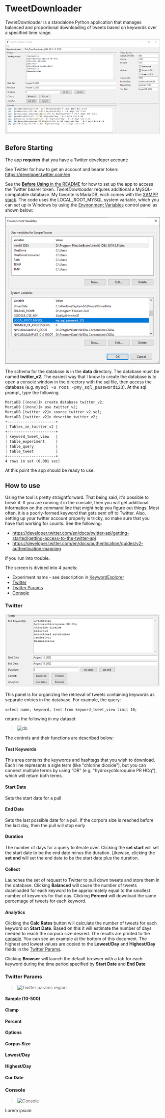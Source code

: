 # TweetDownloader

_TweetDownloader_ is a standalone Python application that manages balanced and proportional downloading of tweets based on keywords over a specified time range.

![TweetDownloader](../images/TweetDownloader.png)

## Before Starting
The app **requires** that you have a Twitter developer account:

See Twitter for how to get an account and bearer token: https://developer.twitter.com/en

See the [**Before Using** in the README](../README.md) for how to set up the app to access the Twitter bearer token.  _TweetDownloader_ requres additional a MySQL-compatable database. My favorite is MariaDB, wich comes with the [XAMPP stack](https://www.apachefriends.org/). The code uses the LOCAL_ROOT_MYSQL system variable, which you can set up in Windows by using the [Environment Variables](https://docs.oracle.com/en/database/oracle/machine-learning/oml4r/1.5.1/oread/creating-and-modifying-environment-variables-on-windows.html) control panel as shown below:

![Env-Vars](../images/mysql_env_variable.png)

The schema for the database is in the **data** directory. The database must be named **twitter_v2**. The easiest way that I know to create the database is to open a console window in the directory with the sql file, then access the database (e.g. <span style="font-family:Courier;">mysql -u root -pmy_sql_password123</span>). At the sql prompt, type the following

```
MariaDB [(none)]> create database twitter_v2;
MariaDB [(none)]> use twitter_v2;
MariaDB [twitter_v2]> source twitter_v2.sql;
MariaDB [twitter_v2]> describe twitter_v2;
+----------------------+
| Tables_in_twitter_v2 |
+----------------------+
| keyword_tweet_view   |
| table_experiment     |
| table_query          |
| table_tweet          |
+----------------------+
4 rows in set (0.001 sec)
```

At this point the app should be ready to use.

## How to use

Using the tool is pretty straightforward. That being said, it's possible to break it. If you are running it in the console, then you will get additional information on the command line that might help you figure out things. Most often, it is a poorly-formed keyword that gets sent off to Twitter. Also, setting up your twitter account properly is tricky, so make sure that you have that working for counts. See the following:

- https://developer.twitter.com/en/docs/twitter-api/getting-started/getting-access-to-the-twitter-api
- https://developer.twitter.com/en/docs/authentication/guides/v2-authentication-mapping

if you run into trouble.

The screen is divided into 4 panels:
- Experiment name - see description in [KeywordExplorer](../markup/KeywordExplorer.md)
- [Twitter](#twitter-panel)
- [Twitter Params](#twitter-params-panel)
- [Console](#console)

### Twitter <span id="twitter-region"/>
![Twitter region](../images/downloader_twitter.png)

This panel is for organizing the retrieval of tweets containing keywords as separate entries in the database. For example, the query:

```select name, keyword, text from keyword_tweet_view limit 10;```

returns the following in my dataset:

> ![db](../images/db.png)

The controls and their functions are described below:

#### Test Keywords
This area contains the keywords and hashtags that you wish to download. Each line represents a sigle term (like "chlorine dioxide"), but you can connect multiple terms by using "OR" (e.g. "hydroxychloroquine PR HCq"), which will return both terms. 
#### Start Date
Sets the start date for a pull
#### End Date
Sets the last possible date for a pull. If the corpora size is reached before the last day, then the pull will stop early
#### Duration
The number of days for a query to iterate over. Clicking the **set start** will set the start date to be the end date minus the duration. Likewise, clicking the **set end** will set the end date to be the start date plus the duration.
#### Collect
Launches the set of request to Twitter to pull down tweets and store them in the database. Clicking **Balanced** will cause the number of tweets doanloaded for each keyword to be approximately equal to the smallest number of keywords for that day. Clicking **Percent** will download the same percentage of tweets for each keyword.
#### Analytics
Clicking the **Calc Rates** button will calculate the number of tweets for each keyword on **Start Date**. Based on this it will estimate the number of days needed to reach the corpora size desired. The results are printed to the [console](#console). You can see an example at the bottom of this document. The highest and lowest values are copied to the **Lowest/Day** and **Highest/Day** fields in the [Twitter Params](#twitter-params-region).

Clicking **Browser** will launch the default browser with a tab for each keyword during the time period specified by **Start Date** and **End Date**

### Twitter Params <span id="twitter-params-region"/>
>![Twitter params region](../images/downloader_twitter_params.png)

#### Sample (10-500)

#### Clamp
#### Percent
#### Options
#### Corpus Size
#### Lowest/Day
#### Highest/Day
#### Cur Date

### Console <span id="console"/>
>![Console](../images/downloader_console.png)

Lorem ipsum
